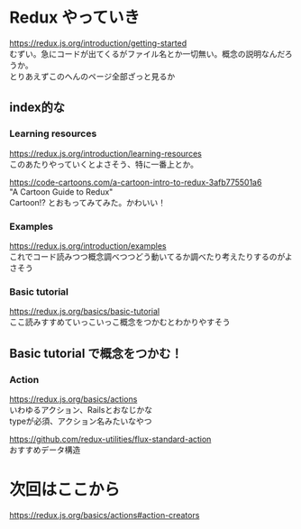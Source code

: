 # Redux やっていき

https://redux.js.org/introduction/getting-started  
むずい。急にコードが出てくるがファイル名とか一切無い。概念の説明なんだろうか。  
とりあえずこのへんのページ全部ざっと見るか  

## index的な

### Learning resources
https://redux.js.org/introduction/learning-resources  
このあたりやっていくとよさそう、特に一番上とか。  

https://code-cartoons.com/a-cartoon-intro-to-redux-3afb775501a6  
"A Cartoon Guide to Redux"  
Cartoon!? とおもってみてみた。かわいい！  

### Examples
https://redux.js.org/introduction/examples  
これでコード読みつつ概念調べつつどう動いてるか調べたり考えたりするのがよさそう  

### Basic tutorial
https://redux.js.org/basics/basic-tutorial  
ここ読みすすめていっこいっこ概念をつかむとわかりやすそう  

## Basic tutorial で概念をつかむ！

### Action

https://redux.js.org/basics/actions  
いわゆるアクション、Railsとおなじかな  
typeが必須、アクション名みたいなやつ  

https://github.com/redux-utilities/flux-standard-action  
おすすめデータ構造  

# 次回はここから
https://redux.js.org/basics/actions#action-creators
